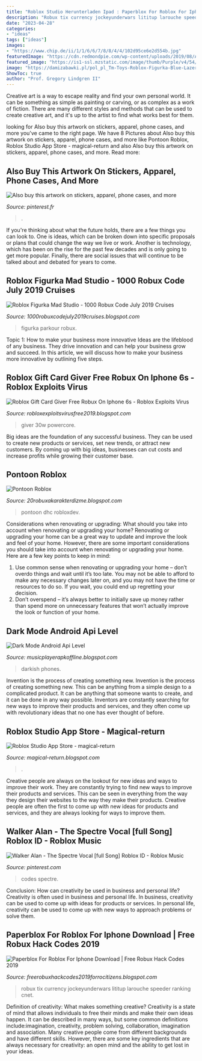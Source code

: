```yaml
---
title: "Roblox Studio Herunterladen Ipad : Paperblox For Roblox For Iphone Download"
description: "Robux tix currency jockeyunderwars lititup larouche speeder ranking cnet"
date: "2023-04-28"
categories:
- "ideas"
tags: ["ideas"]
images:
- "https://www.chip.de/ii/1/1/6/6/7/8/8/4/4/102d95ce6e2d554b.jpg"
featuredImage: "https://cdn.redmondpie.com/wp-content/uploads/2019/08/Anker-19000-PD-deal-1.jpg"
featured_image: "https://is1-ssl.mzstatic.com/image/thumb/Purple/v4/54/1f/7e/541f7ece-f750-56b7-6592-d79ac20d4d02/mzl.wzxitqnp.png/750x750bb.jpeg"
image: "https://damizabawki.pl/pol_pl_Tm-Toys-Roblox-Figurka-Blue-Lazer-Parkour-Runner-23097_2.jpg"
ShowToc: true
author: "Prof. Gregory Lindgren II"
---
```



Creative art is a way to escape reality and find your own personal world. It can be something as simple as painting or carving, or as complex as a work of fiction. There are many different styles and methods that can be used to create creative art, and it's up to the artist to find what works best for them.

	

		
looking for Also buy this artwork on stickers, apparel, phone cases, and more you've came to the right page. We have 8 Pictures about Also buy this artwork on stickers, apparel, phone cases, and more like Pontoon Roblox, Roblox Studio App Store - magical-return and also Also buy this artwork on stickers, apparel, phone cases, and more. Read more:
		
    
## Also Buy This Artwork On Stickers, Apparel, Phone Cases, And More

<img loading=lazy src="https://i.pinimg.com/originals/e8/5c/ca/e85cca495d5ca791271ff379f534322a.png" onerror="this.onerror=null;this.src='https://tse2.mm.bing.net/th?id=OIP.gfEbparbwuMjGCq0GNPVQQAAAA&amp;pid=15.1';" alt="Also buy this artwork on stickers, apparel, phone cases, and more">

_Source: pinterest.fr_

>. 

	

If you're thinking about what the future holds, there are a few things you can look to. One is ideas, which can be broken down into specific proposals or plans that could change the way we live or work. Another is technology, which has been on the rise for the past few decades and is only going to get more popular. Finally, there are social issues that will continue to be talked about and debated for years to come.

    
## Roblox Figurka Mad Studio - 1000 Robux Code July 2019 Cruises

<img loading=lazy src="https://damizabawki.pl/pol_pl_Tm-Toys-Roblox-Figurka-Blue-Lazer-Parkour-Runner-23097_2.jpg" onerror="this.onerror=null;this.src='https://tse4.mm.bing.net/th?id=OIP.bubTuVa5wGw1pNzYoDv7mgAAAA&amp;pid=15.1';" alt="Roblox Figurka Mad Studio - 1000 Robux Code July 2019 Cruises">

_Source: 1000robuxcodejuly2019cruises.blogspot.com_

>figurka parkour robux. 

	

Topic 1: How to make your business more innovative
Ideas are the lifeblood of any business. They drive innovation and can help your business grow and succeed. In this article, we will discuss how to make your business more innovative by outlining five steps.

    
## Roblox Gift Card Giver Free Robux On Iphone 6s - Roblox Exploits Virus

<img loading=lazy src="https://cdn.redmondpie.com/wp-content/uploads/2019/08/Anker-19000-PD-deal-1.jpg" onerror="this.onerror=null;this.src='https://tse1.mm.bing.net/th?id=OIP.C_fuHJEdqu0uzwPEFm29cgHaDs&amp;pid=15.1';" alt="Roblox Gift Card Giver Free Robux On Iphone 6s - Roblox Exploits Virus">

_Source: robloxexploitsvirusfree2019.blogspot.com_

>giver 30w powercore. 

	

Big ideas are the foundation of any successful business. They can be used to create new products or services, set new trends, or attract new customers. By coming up with big ideas, businesses can cut costs and increase profits while growing their customer base.

    
## Pontoon Roblox

<img loading=lazy src="https://pbs.twimg.com/media/EXhrRxRXsAABpCM.jpg" onerror="this.onerror=null;this.src='https://tse2.mm.bing.net/th?id=OIP.V672hTepKu2m0MvWETdhegHaDf&amp;pid=15.1';" alt="Pontoon Roblox">

_Source: 20robuxakarakterdizme.blogspot.com_

>pontoon dhc robloxdev. 

	

Considerations when renovating or upgrading: What should you take into account when renovating or upgrading your home?
Renovating or upgrading your home can be a great way to update and improve the look and feel of your home. However, there are some important considerations you should take into account when renovating or upgrading your home. Here are a few key points to keep in mind: 
1. Use common sense when renovating or upgrading your home – don’t overdo things and wait until it’s too late. You may not be able to afford to make any necessary changes later on, and you may not have the time or resources to do so. If you wait, you could end up regretting your decision. 
2. Don’t overspend – it’s always better to initially save up money rather than spend more on unnecessary features that won’t actually improve the look or function of your home.

    
## Dark Mode Android Api Level

<img loading=lazy src="https://lh6.googleusercontent.com/proxy/V7xcW1fiA47kZU1U4DJUoIkEIbcZiyPAzo3jMUZvXBTPK0hzzlCcYbwqaMyGXDwQCrPY7zNgPiuU0hUTrtWYTIFfza9ewVg1dt5Ac9I4Rd8Op-Sp1yZbn7mvu3um-phXF9CPeWbRliuq42ygqZeFipA=w1200-h630-p-k-no-nu" onerror="this.onerror=null;this.src='https://tse1.mm.bing.net/th?id=OIP.NnAMAbz7WOROGCVDCJ4BwAHaD4&amp;pid=15.1';" alt="Dark Mode Android Api Level">

_Source: musicplayerapkoffline.blogspot.com_

>darkish phones. 

	

Invention is the process of creating something new.
Invention is the process of creating something new. This can be anything from a simple design to a complicated product. It can be anything that someone wants to create, and it can be done in any way possible. Inventors are constantly searching for new ways to improve their products and services, and they often come up with revolutionary ideas that no one has ever thought of before.

    
## Roblox Studio App Store - Magical-return

<img loading=lazy src="https://www.chip.de/ii/1/1/6/6/7/8/8/4/4/102d95ce6e2d554b.jpg" onerror="this.onerror=null;this.src='https://tse4.mm.bing.net/th?id=OIP.EC2Vzm4tVUt1G0siENedgAHaGh&amp;pid=15.1';" alt="Roblox Studio App Store - magical-return">

_Source: magical-return.blogspot.com_

>. 

	

Creative people are always on the lookout for new ideas and ways to improve their work. They are constantly trying to find new ways to improve their products and services. This can be seen in everything from the way they design their websites to the way they make their products. Creative people are often the first to come up with new ideas for products and services, and they are always looking for ways to improve them.

    
## Walker Alan - The Spectre Vocal [full Song] Roblox ID - Roblox Music

<img loading=lazy src="https://i.pinimg.com/736x/13/0e/88/130e888a0a39b022d073d774ec4dae4a.jpg" onerror="this.onerror=null;this.src='https://tse1.mm.bing.net/th?id=OIP.WasqAuygMGV2nVXEw-OuLgHaLG&amp;pid=15.1';" alt="Walker Alan - The Spectre Vocal [full Song] Roblox ID - Roblox Music">

_Source: pinterest.com_

>codes spectre. 

	

Conclusion: How can creativity be used in business and personal life?
Creativity is often used in business and personal life. In business, creativity can be used to come up with ideas for products or services. In personal life, creativity can be used to come up with new ways to approach problems or solve them.

    
## Paperblox For Roblox For Iphone Download | Free Robux Hack Codes 2019

<img loading=lazy src="https://is1-ssl.mzstatic.com/image/thumb/Purple/v4/54/1f/7e/541f7ece-f750-56b7-6592-d79ac20d4d02/mzl.wzxitqnp.png/750x750bb.jpeg" onerror="this.onerror=null;this.src='https://tse2.mm.bing.net/th?id=OIP.CHKd5HeBn96VZbXTW2SRDgHaFj&amp;pid=15.1';" alt="Paperblox For Roblox For Iphone Download | Free Robux Hack Codes 2019">

_Source: freerobuxhackcodes2019forrocitizens.blogspot.com_

>robux tix currency jockeyunderwars lititup larouche speeder ranking cnet. 

	

Definition of creativity: What makes something creative?
Creativity is a state of mind that allows individuals to free their minds and make their own ideas happen. It can be described in many ways, but some common definitions include:imagination, creativity, problem solving, collaboration, imagination and association. 
Many creative people come from different backgrounds and have different skills. However, there are some key ingredients that are always necessary for creativity: an open mind and the ability to get lost in your ideas.

